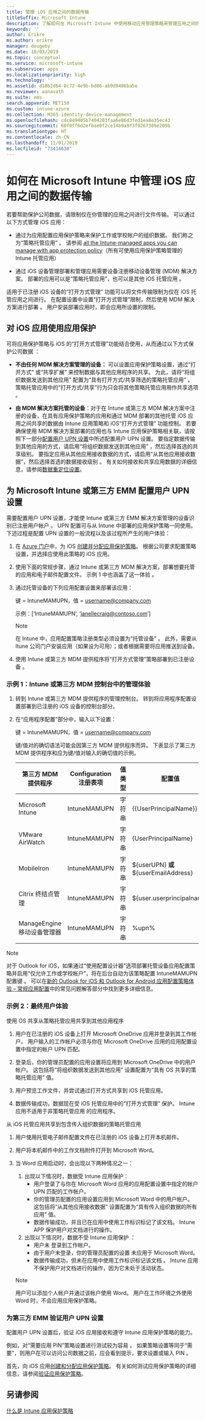 ```yaml
---
title: 管理 iOS 应用之间的数据传输
titleSuffix: Microsoft Intune
description: 了解如何在 Microsoft Intune 中使用移动应用管理策略来管理应用之间的数据传输。
keywords: ''
author: Erikre
ms.author: erikre
manager: dougeby
ms.date: 10/03/2019
ms.topic: conceptual
ms.service: microsoft-intune
ms.subservice: apps
ms.localizationpriority: high
ms.technology: ''
ms.assetid: d10b2d64-8c72-4e9b-bd06-ab9d9486ba5e
ms.reviewer: aanavath
ms.suite: ems
search.appverid: MET150
ms.custom: intune-azure
ms.collection: M365-identity-device-management
ms.openlocfilehash: cdc849405b7404203faa6e86d3fed1ea8e35ec43
ms.sourcegitcommit: 60f0ff6d2efbae0f2ce14b9a9f3f9267309e209b
ms.translationtype: HT
ms.contentlocale: zh-CN
ms.lasthandoff: 11/01/2019
ms.locfileid: "73414638"
---
```

# <a name="how-to-manage-data-transfer-between-ios-apps-in-microsoft-intune"></a>如何在 Microsoft Intune 中管理 iOS 应用之间的数据传输

若要帮助保护公司数据，请限制仅在你管理的应用之间进行文件传输。 可以通过以下方式管理 iOS 应用：

- 通过为应用配置应用保护策略来保护工作或学校帐户的组织数据。 我们称之为“策略托管应用”  。  请参阅 [all the Intune-managed apps you can manage with app protection policy](https://www.microsoft.com/cloud-platform/microsoft-intune-apps)（所有可使用应用保护策略管理的 Intune 托管应用）

- 通过 iOS 设备管理部署和管理应用需要设备注册移动设备管理 (MDM) 解决方案。 部署的应用可以是“策略托管应用”，也可以是其他 iOS 托管应用  。

适用于已注册 iOS 设备的“打开方式管理”  功能可以将文件传输限制为仅在 iOS 托管应用之间进行。 在配置设置中设置“打开方式管理”限制，然后使用 MDM 解决方案进行部署  。  用户安装部署应用时，即会应用所设置的限制。

## <a name="use-app-protection-with-ios-apps"></a>对 iOS 应用使用应用保护
可将应用保护策略与 iOS 的“打开方式管理”功能结合使用，从而通过以下方式保护公司数据  ：

- **不由任何 MDM 解决方案管理的设备：** 可以设置应用保护策略设置，通过“打开方式”  或“共享扩展”  来控制数据与其他应用程序的共享。  为此，请将“将组织数据发送到其他应用”  配置为“具有打开方式/共享筛选的策略托管应用”  。  策略托管应用中的“打开方式/共享”行为只会将其他策略托管应用用作共享选项    。 

- **由 MDM 解决方案托管的设备**：对于在 Intune 或第三方 MDM 解决方案中注册的设备，在具有应用保护策略的应用和通过 MDM 部署的其他托管 iOS 应用之间共享的数据由 Intune 应用策略和 iOS“打开方式管理”  功能控制。 若要确保使用 MDM 解决方案部署的应用也与 Intune 应用保护策略相关联，请按照下一部分[配置用户 UPN 设置](data-transfer-between-apps-manage-ios.md#configure-user-upn-setting-for-microsoft-intune-or-third-party-emm)中所述配置用户 UPN 设置。 要指定数据传输到其他应用的方式，请启用“将组织数据发送到其他应用”  ，然后选择首选的共享级别。 要指定应用从其他应用接收数据的方式，请启用“从其他应用接收数据”，然后选择首选的数据接收级别  。 有关如何接收和共享应用数据的详细信息，请参阅[数据重定位设置](app-protection-policy-settings-ios.md#data-protection)。

## <a name="configure-user-upn-setting-for-microsoft-intune-or-third-party-emm"></a>为 Microsoft Intune 或第三方 EMM 配置用户 UPN 设置
需要配置用户 UPN 设置，才能使 Intune 或第三方 EMM 解决方案管理的设备识别已注册用户帐户  。 UPN 配置可与从 Intune 中部署的应用保护策略一同使用。 下述过程是配置 UPN 设置的一般流程以及该过程所产生的用户体验：

1. 在 [Azure 门户](https://portal.azure.com)中，为 iOS [创建并分配应用保护策略](app-protection-policies.md)。 根据公司要求配置策略设置，并选择应使用此策略的 iOS 应用。

2. 使用下面的常规步骤，通过 Intune 或第三方 MDM 解决方案，部署想要托管的应用和电子邮件配置文件。 示例 1 中也涵盖了这一体验  。

3. 通过托管设备的下列应用配置设置来部署该应用：

      键  = IntuneMAMUPN，值   = <username@company.com>

      示例：[‘IntuneMAMUPN’, ‘janellecraig@contoso.com’]
      
     > [!NOTE]
     > 在 Intune 中，应用配置策略注册类型必须设置为“托管设备”  。
     > 此外，需要从 Itune 公司门户安装应用（如果设为可用）；或者根据需要将应用推送到设备。 

4. 使用 Intune 或第三方 MDM 提供程序将“打开方式管理”策略部署到已注册设备  。


### <a name="example-1-admin-experience-in-intune-or-third-party-mdm-console"></a>示例 1：Intune 或第三方 MDM 控制台中的管理体验

1. 转到 Intune 或第三方 MDM 提供程序的管理控制台。 转到将应用程序配置设置部署到已注册的 iOS 设备的控制台部分。

2. 在“应用程序配置”部分中，输入以下设置：

   键  = IntuneMAMUPN，值   = <username@company.com>

   键/值对的确切语法可能会因第三方 MDM 提供程序而异。 下表显示了第三方 MDM 提供程序和应为键/值对输入的确切值的示例。

   |第三方 MDM 提供程序| Configuration 注册表项 | 值类型 | 配置值|
   | ------- | ---- | ---- | ---- |
   |Microsoft Intune| IntuneMAMUPN | 字符串 | {{UserPrincipalName}}|
   |VMware AirWatch| IntuneMAMUPN | 字符串 | {UserPrincipalName}|
   |MobileIron | IntuneMAMUPN | 字符串 | ${userUPN} **或** ${userEmailAddress} |
   |Citrix 终结点管理 | IntuneMAMUPN | 字符串 | ${user.userprincipalname} |
   |ManageEngine 移动设备管理器 | IntuneMAMUPN | 字符串 | %upn% |

> [!NOTE]  
> 对于 Outlook for iOS，如果通过“使用配置设计器”选项部署托管设备应用配置策略并启用“仅允许工作或学校帐户”，将在后台自动为该策略配置 IntuneMAMUPN 配置键  。 可以在[新的 Outlook for iOS 和 Outlook for Android 应用配置策略体验 – 常规应用配置](https://techcommunity.microsoft.com/t5/Intune-Customer-Success/New-Outlook-for-iOS-and-Android-App-Configuration-Policy/ba-p/370481)中的常见问题解答部分中找到更多详细信息。 


### <a name="example-2-end-user-experience"></a>示例 2：最终用户体验

使用 OS 共享从策略托管应用共享到其他应用程序  

1. 用户在已注册的 iOS 设备上打开 Microsoft OneDrive 应用并登录到其工作帐户。  用户输入的工作帐户必须与你在 Microsoft OneDrive 应用的应用配置设置中指定的帐户 UPN 匹配。

2. 登录后，你的管理员配置的应用设置将应用到 Microsoft OneDrive 中的用户帐户。  这包括将“将组织数据发送到其他应用”  设置配置为“具有 OS 共享的策略托管应用”  值。

3. 用户预览工作文件，并尝试通过打开方式共享到 iOS 托管应用。  

4. 数据传输成功，数据现在受 iOS 托管应用中的“打开方式管理”  保护。  Intune 应用不适用于非策略托管应用  的应用程序。

从 iOS 托管应用共享到包含传入组织数据的策略托管应用   

1. 用户使用托管电子邮件配置文件在已注册的 iOS 设备上打开本机邮件。  

1. 用户将本机邮件中的工作文档附件打开到 Microsoft Word。

1. 当 Word 应用启动时，会出现以下两种情况之一：
   1. 出现以下情况时，数据受 Intune 应用保护：
      - 用户登录了与你在 Microsoft Word 应用的应用配置设置中指定的帐户 UPN 匹配的工作帐户。 
      - 你的管理员配置的应用设置应用到 Microsoft Word 中的用户帐户。  这包括将“从其他应用接收数据”  设置配置为“具有传入组织数据的所有应用”  值。
      - 数据传输成功，并且已在应用中使用工作标识标记了该文档。  Intune APP 保护用户对文档进行的操作。
   1. 出现以下情况时，数据不受 Intune 应用保护  ：
      - 用户未  登录到工作帐户。
      - 由于用户未登录，你的管理员配置的设置  未应用于 Microsoft Word。
      - 数据传输成功，但未在应用中使用工作标识标记该文档  。  Intune 应用  不保护用户对文档进行的操作，因为它未处于活动状态。

    > [!NOTE]
    > 用户可以添加个人帐户并通过该帐户使用 Word。 用户在工作环境之外使用 Word 时，不会应用应用保护策略。 

### <a name="validate-user-upn-setting-for-third-party-emm"></a>为第三方 EMM 验证用户 UPN 设置

配置用户 UPN 设置后，验证 iOS 应用接收和遵守 Intune 应用保护策略的能力。

例如，对“需要应用 PIN”策略设置进行测试较为容易  。 如果策略设置等同于“需要”，则用户在可以访问公司数据之前，应会看到提示，要求设置或输入 PIN  。

首先，向 iOS 应用[创建和分配应用保护策略](app-protection-policies.md)。 有关如何测试应用保护策略的详细信息，请参阅[验证应用保护策略](app-protection-policies-validate.md)。


## <a name="see-also"></a>另请参阅
[什么是 Intune 应用保护策略](app-protection-policy.md)
